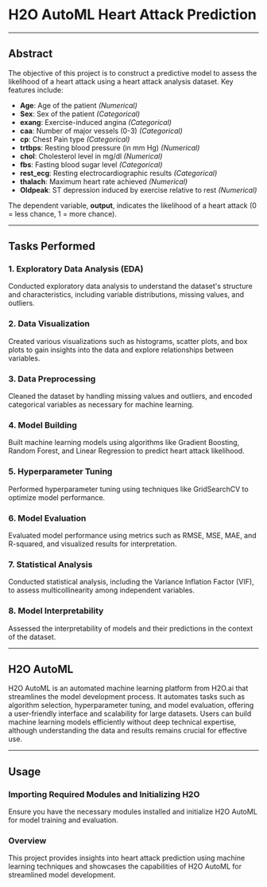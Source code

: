 # H2O AutoML Heart Attack Prediction

---

## Abstract

The objective of this project is to construct a predictive model to assess the likelihood of a heart attack using a heart attack analysis dataset. Key features include:

- **Age**: Age of the patient *(Numerical)*
- **Sex**: Sex of the patient *(Categorical)*
- **exang**: Exercise-induced angina *(Categorical)*
- **caa**: Number of major vessels (0-3) *(Categorical)*
- **cp**: Chest Pain type *(Categorical)*
- **trtbps**: Resting blood pressure (in mm Hg) *(Numerical)*
- **chol**: Cholesterol level in mg/dl *(Numerical)*
- **fbs**: Fasting blood sugar level *(Categorical)*
- **rest_ecg**: Resting electrocardiographic results *(Categorical)*
- **thalach**: Maximum heart rate achieved *(Numerical)*
- **Oldpeak**: ST depression induced by exercise relative to rest *(Numerical)*

The dependent variable, **output**, indicates the likelihood of a heart attack (0 = less chance, 1 = more chance).

---

## Tasks Performed

### 1. Exploratory Data Analysis (EDA)

Conducted exploratory data analysis to understand the dataset's structure and characteristics, including variable distributions, missing values, and outliers.

### 2. Data Visualization

Created various visualizations such as histograms, scatter plots, and box plots to gain insights into the data and explore relationships between variables.

### 3. Data Preprocessing

Cleaned the dataset by handling missing values and outliers, and encoded categorical variables as necessary for machine learning.

### 4. Model Building

Built machine learning models using algorithms like Gradient Boosting, Random Forest, and Linear Regression to predict heart attack likelihood.

### 5. Hyperparameter Tuning

Performed hyperparameter tuning using techniques like GridSearchCV to optimize model performance.

### 6. Model Evaluation

Evaluated model performance using metrics such as RMSE, MSE, MAE, and R-squared, and visualized results for interpretation.

### 7. Statistical Analysis

Conducted statistical analysis, including the Variance Inflation Factor (VIF), to assess multicollinearity among independent variables.

### 8. Model Interpretability

Assessed the interpretability of models and their predictions in the context of the dataset.

---


## H2O AutoML

H2O AutoML is an automated machine learning platform from H2O.ai that streamlines the model development process. It automates tasks such as algorithm selection, hyperparameter tuning, and model evaluation, offering a user-friendly interface and scalability for large datasets. Users can build machine learning models efficiently without deep technical expertise, although understanding the data and results remains crucial for effective use.

---

## Usage

### Importing Required Modules and Initializing H2O

Ensure you have the necessary modules installed and initialize H2O AutoML for model training and evaluation.

### Overview

This project provides insights into heart attack prediction using machine learning techniques and showcases the capabilities of H2O AutoML for streamlined model development.

